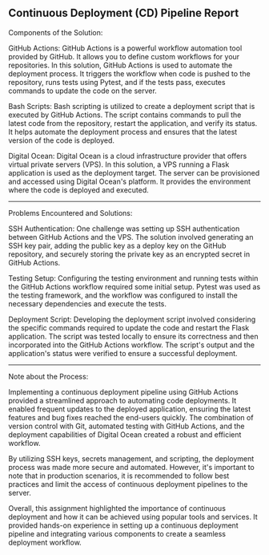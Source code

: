 <h2>Continuous Deployment (CD) Pipeline Report</h2>



Components of the Solution:

GitHub Actions: GitHub Actions is a powerful workflow automation tool provided by GitHub. It allows you to define custom workflows for your repositories. In this solution, GitHub Actions is used to automate the deployment process. It triggers the workflow when code is pushed to the repository, runs tests using Pytest, and if the tests pass, executes commands to update the code on the server.

Bash Scripts: Bash scripting is utilized to create a deployment script that is executed by GitHub Actions. The script contains commands to pull the latest code from the repository, restart the application, and verify its status. It helps automate the deployment process and ensures that the latest version of the code is deployed.

Digital Ocean: Digital Ocean is a cloud infrastructure provider that offers virtual private servers (VPS). In this solution, a VPS running a Flask application is used as the deployment target. The server can be provisioned and accessed using Digital Ocean's platform. It provides the environment where the code is deployed and executed.

<hr>

Problems Encountered and Solutions:

SSH Authentication: One challenge was setting up SSH authentication between GitHub Actions and the VPS. The solution involved generating an SSH key pair, adding the public key as a deploy key on the GitHub repository, and securely storing the private key as an encrypted secret in GitHub Actions.

Testing Setup: Configuring the testing environment and running tests within the GitHub Actions workflow required some initial setup. Pytest was used as the testing framework, and the workflow was configured to install the necessary dependencies and execute the tests.

Deployment Script: Developing the deployment script involved considering the specific commands required to update the code and restart the Flask application. The script was tested locally to ensure its correctness and then incorporated into the GitHub Actions workflow. The script's output and the application's status were verified to ensure a successful deployment.

<hr>

Note about the Process:

Implementing a continuous deployment pipeline using GitHub Actions provided a streamlined approach to automating code deployments. It enabled frequent updates to the deployed application, ensuring the latest features and bug fixes reached the end-users quickly. The combination of version control with Git, automated testing with GitHub Actions, and the deployment capabilities of Digital Ocean created a robust and efficient workflow.

By utilizing SSH keys, secrets management, and scripting, the deployment process was made more secure and automated. However, it's important to note that in production scenarios, it is recommended to follow best practices and limit the access of continuous deployment pipelines to the server.

Overall, this assignment highlighted the importance of continuous deployment and how it can be achieved using popular tools and services. It provided hands-on experience in setting up a continuous deployment pipeline and integrating various components to create a seamless deployment workflow.
